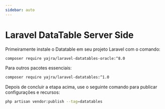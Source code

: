 ```yaml
---
sidebar: auto
---
```

# Laravel DataTable Server Side

Primeiramente instale o Datatable em seu projeto Laravel com o comando:

```bash
composer require yajra/laravel-datatables-oracle:^8.0
```

Para outros pacotes essenciais:

```bash
composer require yajra/laravel-datatables:^1.0
```

Depois de concluir a etapa acima, use o seguinte comando para publicar configurações e recursos:

```bash
php artisan vendor:publish --tag=datatables
```
